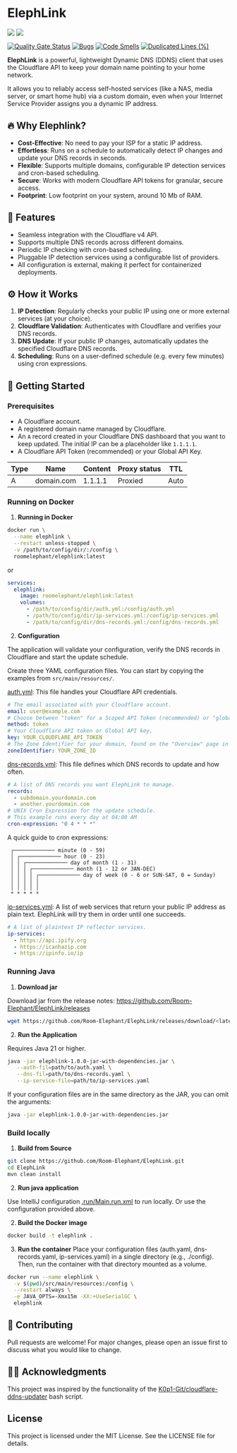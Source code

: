 # ElephLink

[![‎ ](https://img.shields.io/badge/%E2%80%8E-room--elephant/ElephLink-green?style=flat&logo=github&link=https://github.com/Room-Elephant/ElephLink)](https://github.com/Room-Elephant/ElephLink) [![‎ ](https://img.shields.io/badge/%E2%80%8E-roomelephant/elephlink-green?style=flat&logo=docker&link=https://hub.docker.com/r/roomelephant/elephlink)](https://hub.docker.com/r/roomelephant/elephlink)

[![Quality Gate Status](https://sonarcloud.io/api/project_badges/measure?project=Room-Elephant_ElephLink&metric=alert_status)](https://sonarcloud.io/summary/new_code?id=Room-Elephant_ElephLink) [![Bugs](https://sonarcloud.io/api/project_badges/measure?project=Room-Elephant_ElephLink&metric=bugs)](https://sonarcloud.io/summary/new_code?id=Room-Elephant_ElephLink) [![Code Smells](https://sonarcloud.io/api/project_badges/measure?project=Room-Elephant_ElephLink&metric=code_smells)](https://sonarcloud.io/summary/new_code?id=Room-Elephant_ElephLink) [![Duplicated Lines (%)](https://sonarcloud.io/api/project_badges/measure?project=Room-Elephant_ElephLink&metric=duplicated_lines_density)](https://sonarcloud.io/summary/new_code?id=Room-Elephant_ElephLink)

**ElephLink** is a powerful, lightweight Dynamic DNS (DDNS) client that uses the Cloudflare API to keep your domain name pointing
to your home network.

It allows you to reliably access self-hosted services (like a NAS, media server, or smart home hub) via a custom domain, even when
your Internet Service Provider assigns you a dynamic IP address.

## 🔥 Why Elephlink?

- **Cost-Effective**: No need to pay your ISP for a static IP address.
- **Effortless**: Runs on a schedule to automatically detect IP changes and update your DNS records in seconds.
- **Flexible**: Supports multiple domains, configurable IP detection services and cron-based scheduling.
- **Secure**: Works with modern Cloudflare API tokens for granular, secure access.
- **Footprint**: Low footprint on your system, around 10 Mb of RAM.

## 🚀 Features

- Seamless integration with the Cloudflare v4 API.
- Supports multiple DNS records across different domains.
- Periodic IP checking with cron-based scheduling.
- Pluggable IP detection services using a configurable list of providers.
- All configuration is external, making it perfect for containerized deployments.

## ⚙️ How it Works

1. **IP Detection**: Regularly checks your public IP using one or more external services (at your choice).
2. **Cloudflare Validation**: Authenticates with Cloudflare and verifies your DNS records.
3. **DNS Update**: If your public IP changes, automatically updates the specified Cloudflare DNS records.
4. **Scheduling**: Runs on a user-defined schedule (e.g. every few minutes) using cron expressions.

## 🏃 Getting Started

### Prerequisites

- A Cloudflare account.
- A registered domain name managed by Cloudflare.
- An `A` record created in your Cloudflare DNS dashboard that you want to keep updated. The initial IP can be a placeholder like `1.1.1.1`.
- A Cloudflare API Token (recommended) or your Global API Key.

| Type | Name       | Content | Proxy status | TTL  | 
|------|------------|---------|--------------|------|
| A    | domain.com | 1.1.1.1 | Proxied      | Auto |

### Running on Docker

1. **Running in Docker**

```bash
docker run \
  --name elephlink \
  --restart unless-stopped \
  -v /path/to/config/dir/:/config \
  roomelephant/elephlink:latest
```

or

```yml
services:
  elephlink:
    image: roomelephant/elephlink:latest
    volumes:
      - /path/to/config/dir/auth.yml:/config/auth.yml
      - /path/to/config/dir/ip-services.yml:/config/ip-services.yml
      - /path/to/config/dir/dns-records.yml:/config/dns-records.yml
```

2. **Configuration**

The application will validate your configuration, verify the DNS records in Cloudflare and start the update schedule.

Create three YAML configuration files. You can start by copying the examples from `src/main/resources/`.

[auth.yml](https://github.com/Room-Elephant/ElephLink/blob/main/src/main/resources/auth.yml): This file handles your Cloudflare API credentials.

```yml
# The email associated with your Cloudflare account.
email: user@example.com
# Choose between "token" for a Scoped API Token (recommended) or "global" for a Global API Key.
method: token
# Your Cloudflare API token or Global API key.
key: YOUR_CLOUDFLARE_API_TOKEN
# The Zone Identifier for your domain, found on the "Overview" page in the Cloudflare dashboard.
zoneIdentifier: YOUR_ZONE_ID
```

[dns-records.yml](https://github.com/Room-Elephant/ElephLink/blob/main/src/main/resources/dns-records.yml): This file defines which DNS records to update and how often.

```yml
# A list of DNS records you want ElephLink to manage.
records:
  - subdomain.yourdomain.com
  - another.yourdomain.com
# UNIX Cron Expression for the update schedule.
# This example runs every day at 04:00 AM
cron-expression: "0 4 * * *" 
```

A quick guide to cron expressions:

```
 ┌───────────── minute (0 - 59)
 │ ┌───────────── hour (0 - 23)
 │ │ ┌───────────── day of month (1 - 31)
 │ │ │ ┌───────────── month (1 - 12 or JAN-DEC)
 │ │ │ │ ┌───────────── day of week (0 - 6 or SUN-SAT, 0 = Sunday)
 │ │ │ │ │
 │ │ │ │ │
 * * * * *
```

[ip-services.yml](https://github.com/Room-Elephant/ElephLink/blob/main/src/main/resources/ip-services.yml): A list of web services that return your public IP address as plain text. ElephLink will try them in order until one succeeds.

```yml
# A list of plaintext IP reflector services.
ip-services:
  - https://api.ipify.org
  - https://icanhazip.com
  - https://ipinfo.io/ip
```

### Running Java

1. **Download jar**

Download jar from the release notes: https://github.com/Room-Elephant/ElephLink/releases

```bash
wget https://github.com/Room-Elephant/ElephLink/releases/download/<latest version>/elephlink-jar-with-dependencies.jar
```

2. **Run the Application**

Requires Java 21 or higher.

```bash
java -jar elephlink-1.0.0-jar-with-dependencies.jar \
   --auth-fil=path/to/auth.yaml \
   --dns-fil=path/to/dns-records.yaml \
   --ip-service-file=path/to/ip-services.yaml
```

If your configuration files are in the same directory as the JAR, you can omit the arguments:

```bash
java -jar elephlink-1.0.0-jar-with-dependencies.jar
```

### Build locally

1. **Build from Source**

```bash
git clone https://github.com/Room-Elephant/ElephLink.git
cd ElephLink
mvn clean install
```

2. **Run java application**

Use IntelliJ configuration [.run/Main.run.xml](.run/Main.run.xml) to run locally.
Or use the configuration provided above.

2. **Build the Docker image**

```bash
docker build -t elephlink .
```

3. **Run the container**
   Place your configuration files (auth.yaml, dns-records.yaml, ip-services.yaml) in a single directory (e.g., ./config). Then, run the
   container with that directory mounted as a volume.

```bash
docker run --name elephlink \
  -v $(pwd)/src/main/resources:/config \
  --restart always \
  -e JAVA_OPTS=-Xmx15m -XX:+UseSerialGC \
  elephlink
```

## 🤝 Contributing

Pull requests are welcome! For major changes, please open an issue first to discuss what you would like to change.

## 🙇‍♂️ Acknowledgments

This project was inspired by the functionality of
the [K0p1-Git/cloudflare-ddns-updater](https://github.com/K0p1-Git/cloudflare-ddns-updater) bash script.

## License

This project is licensed under the MIT License. See the LICENSE file for details.